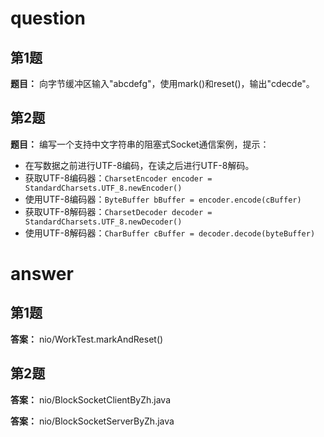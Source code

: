 # question

## 第1题
**题目：** 向字节缓冲区输入"abcdefg"，使用mark()和reset()，输出"cdecde"。

## 第2题
**题目：** 编写一个支持中文字符串的阻塞式Socket通信案例，提示：
- 在写数据之前进行UTF-8编码，在读之后进行UTF-8解码。
- 获取UTF-8编码器：`CharsetEncoder encoder = StandardCharsets.UTF_8.newEncoder()`
- 使用UTF-8编码器：`ByteBuffer bBuffer = encoder.encode(cBuffer)`
- 获取UTF-8解码器：`CharsetDecoder decoder = StandardCharsets.UTF_8.newDecoder()`
- 使用UTF-8解码器：`CharBuffer cBuffer = decoder.decode(byteBuffer)`

# answer

## 第1题
**答案：** nio/WorkTest.markAndReset()

## 第2题
**答案：** nio/BlockSocketClientByZh.java

**答案：** nio/BlockSocketServerByZh.java
